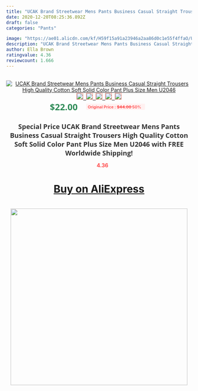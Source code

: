 ```yaml
---
title: "UCAK Brand Streetwear Mens Pants Business Casual Straight Trousers High Quality Cotton Soft Solid Color Pant Plus Size Men U2046"
date: 2020-12-20T08:25:36.892Z
draft: false
categories: "Pants"

image: "https://ae01.alicdn.com/kf/H59f15a91a23946a2aa86d0c1e55f4ffaO/UCAK-Brand-Streetwear-Mens-Pants-Business-Casual-Straight-Trousers-High-Quality-Cotton-Soft-Solid-Color-Pant.jpg"
description: "UCAK Brand Streetwear Mens Pants Business Casual Straight Trousers High Quality Cotton Soft Solid Color Pant Plus Size Men U2046"
author: Ella Brown
ratingvalue: 4.36
reviewcount: 1.666
---
```

<br>
<div style="text-align: center;">
<a href="https://s.click.aliexpress.com/e/_A8baEZ" target="_blank" rel="nofollow noopener noreferrer"><img alt="UCAK Brand Streetwear Mens Pants Business Casual Straight Trousers High Quality Cotton Soft Solid Color Pant Plus Size Men U2046" class="magnifier-image" src="https://ae01.alicdn.com/kf/H59f15a91a23946a2aa86d0c1e55f4ffaO/UCAK-Brand-Streetwear-Mens-Pants-Business-Casual-Straight-Trousers-High-Quality-Cotton-Soft-Solid-Color-Pant.jpg_640x640.jpg">
<br>
<img style="border:1px solid salmon" src="https://ae01.alicdn.com/kf/H59f15a91a23946a2aa86d0c1e55f4ffaO/UCAK-Brand-Streetwear-Mens-Pants-Business-Casual-Straight-Trousers-High-Quality-Cotton-Soft-Solid-Color-Pant.jpg_120x120.jpg">&nbsp;&nbsp;<img style="border:1px solid salmon" src="https://ae01.alicdn.com/kf/H17deeee5a8e94bf1a28d1620e92d40a4C/UCAK-Brand-Streetwear-Mens-Pants-Business-Casual-Straight-Trousers-High-Quality-Cotton-Soft-Solid-Color-Pant.jpg_120x120.jpg">&nbsp;&nbsp;<img style="border:1px solid salmon" src="https://ae01.alicdn.com/kf/Hc65b4842a34248d18c94d837f9603bd9G/UCAK-Brand-Streetwear-Mens-Pants-Business-Casual-Straight-Trousers-High-Quality-Cotton-Soft-Solid-Color-Pant.jpg_120x120.jpg">&nbsp;&nbsp;<img style="border:1px solid salmon" src="https://ae01.alicdn.com/kf/H70ca0bde9c4e4b7086de67a24826b242F/UCAK-Brand-Streetwear-Mens-Pants-Business-Casual-Straight-Trousers-High-Quality-Cotton-Soft-Solid-Color-Pant.jpg_120x120.jpg">&nbsp;&nbsp;<img style="border:1px solid salmon" src="https://ae01.alicdn.com/kf/H51791b6c883740d887bc1e90a0268caaV/UCAK-Brand-Streetwear-Mens-Pants-Business-Casual-Straight-Trousers-High-Quality-Cotton-Soft-Solid-Color-Pant.jpg_120x120.jpg"></a></div><br0>
<div style="text-align: center;"><span style="background-color: white; border: 0px; box-sizing: border-box; color: seagreen; display: inline-block; font-family: &quot;open sans&quot; , &quot;arial&quot; , &quot;helvetica&quot; , sans-serif , &quot;heiti&quot;; font-size: 24px; font-stretch: inherit; font-weight: 700; line-height: inherit; margin: 0px 10px 0px 0px; padding: 0px; vertical-align: middle;">$22.00 </span>
<span style="background: rgb(255 , 241 , 241); border-radius: 3px; border: 0px; box-sizing: border-box; color: #ff4747; display: inline-block; font-family: inherit; font-size: 12px; font-stretch: inherit; font-style: inherit; font-variant: inherit; font-weight: 600; line-height: inherit; margin: 0px; padding: 2px 5px; transform: scale(0.9); vertical-align: middle;">Original Price : <b style="text-decoration: line-through;">$44.00 </b> 50%&nbsp;&nbsp;</span></div>
<h1 style="color: #333333; display: inline-block; font-family: &quot;open sans&quot; , &quot;arial&quot; , &quot;helvetica&quot; , sans-serif , &quot;heiti&quot;; font-size: 18px; font-stretch: inherit; font-weight: 700; text-align: center;">Special Price UCAK Brand Streetwear Mens Pants Business Casual Straight Trousers High Quality Cotton Soft Solid Color Pant Plus Size Men U2046 with FREE Worldwide Shipping!</h1>
<div style="color: #ff4747; text-align: center;">
<img src="https://4.bp.blogspot.com/-M0ZcTcb-5uY/XleCXlxnR4I/AAAAAAAAAEc/OrjgMkXV1oMQFaCRZj5HQwOCBcu3w1FegCPcBGAYYCw/s1600/star.png" style="height: 15px;">&nbsp;<b>4.36</b></div>
<div class="button_cont" align="center"><a class="buynow_a" href="https://s.click.aliexpress.com/e/_A8baEZ" target="_blank" rel="nofollow noopener noreferrer"><H1>Buy on AliExpress</H1></a></div><br>
<div class="separator" style="clear: both; text-align: center;">
<img src="https://lh3.googleusercontent.com/-pTy5HemUv9M/XlePHvY0dAI/AAAAAAAAAE4/0nX5iRUoIWY8eMW9Dpxeirr157OZliDIgCLcBGAsYHQ/s1600/badge.gif" width="480">
</div>
